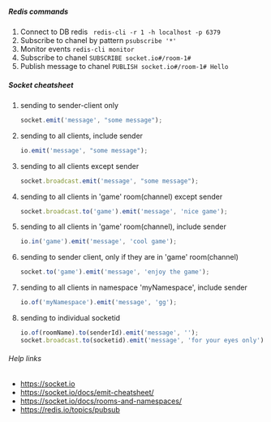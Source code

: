 ##### Redis commands
1. Connect to DB redis
    ``` redis-cli -r 1 -h localhost -p 6379```
2. Subscribe to chanel by pattern
    ```psubscribe '*'```
3. Monitor events
    ```redis-cli monitor```
4. Subscribe to chanel
    ```SUBSCRIBE socket.io#/room-1#```
5. Publish message to chanel
    ```PUBLISH socket.io#/room-1# Hello```


##### Socket cheatsheet
1. sending to sender-client only
    ```js
    socket.emit('message', "some message");
    ```

2. sending to all clients, include sender
    ```js
    io.emit('message', "some message");
    ``` 

3. sending to all clients except sender
    ```js
    socket.broadcast.emit('message', "some message");
    ```

4. sending to all clients in 'game' room(channel) except sender
    ```js
    socket.broadcast.to('game').emit('message', 'nice game');
    ```

5. sending to all clients in 'game' room(channel), include sender
    ```js
    io.in('game').emit('message', 'cool game');
    ```

6. sending to sender client, only if they are in 'game' room(channel)
    ```js
    socket.to('game').emit('message', 'enjoy the game');
    ```

7. sending to all clients in namespace 'myNamespace', include sender
    ```js
    io.of('myNamespace').emit('message', 'gg');
    ```

8. sending to individual socketid
    ```js
    io.of(roomName).to(senderId).emit('message', '');
    socket.broadcast.to(socketid).emit('message', 'for your eyes only');
    ```
    
###### Help links
- https://socket.io
- https://socket.io/docs/emit-cheatsheet/
- https://socket.io/docs/rooms-and-namespaces/
- https://redis.io/topics/pubsub
